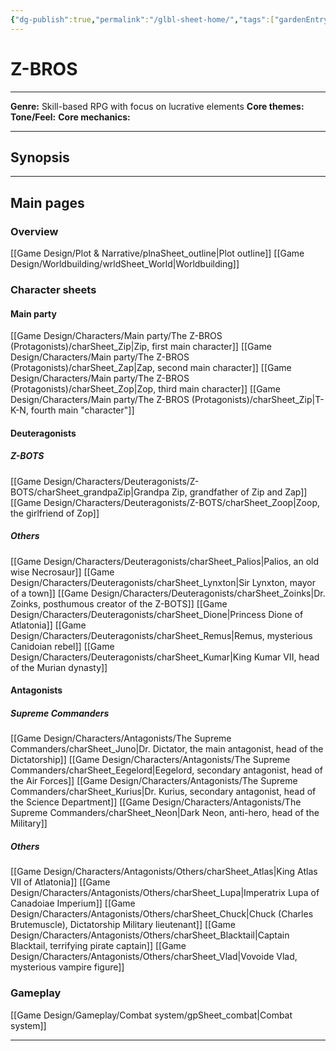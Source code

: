 ```yaml
---
{"dg-publish":true,"permalink":"/glbl-sheet-home/","tags":["gardenEntry"]}
---
```




# **Z-BROS**

---

**Genre:** Skill-based RPG with focus on lucrative elements
**Core themes:**  
**Tone/Feel:** 
**Core mechanics:** 

---

## **Synopsis**


---

## **Main pages**

### **Overview**

[[Game Design/Plot & Narrative/plnaSheet_outline\|Plot outline]]
[[Game Design/Worldbuilding/wrldSheet_World\|Worldbuilding]]

### **Character sheets**

#### **Main party**

[[Game Design/Characters/Main party/The Z-BROS (Protagonists)/charSheet_Zip\|Zip, first main character]]
[[Game Design/Characters/Main party/The Z-BROS (Protagonists)/charSheet_Zap\|Zap, second main character]]
[[Game Design/Characters/Main party/The Z-BROS (Protagonists)/charSheet_Zop\|Zop, third main character]]
[[Game Design/Characters/Main party/The Z-BROS (Protagonists)/charSheet_Zip\|T-K-N, fourth main "character"]]

#### Deuteragonists

##### **Z-BOTS**

[[Game Design/Characters/Deuteragonists/Z-BOTS/charSheet_grandpaZip\|Grandpa Zip, grandfather of Zip and Zap]]
[[Game Design/Characters/Deuteragonists/Z-BOTS/charSheet_Zoop\|Zoop, the girlfriend of Zop]]

##### **Others**

[[Game Design/Characters/Deuteragonists/charSheet_Palios\|Palios, an old wise Necrosaur]]
[[Game Design/Characters/Deuteragonists/charSheet_Lynxton\|Sir Lynxton, mayor of a town]]
[[Game Design/Characters/Deuteragonists/charSheet_Zoinks\|Dr. Zoinks, posthumous creator of the Z-BOTS]]
[[Game Design/Characters/Deuteragonists/charSheet_Dione\|Princess Dione of Atlatonia]]
[[Game Design/Characters/Deuteragonists/charSheet_Remus\|Remus, mysterious Canidoian rebel]]
[[Game Design/Characters/Deuteragonists/charSheet_Kumar\|King Kumar VII, head of the Murian dynasty]]

#### Antagonists

##### **Supreme Commanders**

[[Game Design/Characters/Antagonists/The Supreme Commanders/charSheet_Juno\|Dr. Dictator, the main antagonist, head of the Dictatorship]]
[[Game Design/Characters/Antagonists/The Supreme Commanders/charSheet_Eegelord\|Eegelord, secondary antagonist, head of the Air Forces]]
[[Game Design/Characters/Antagonists/The Supreme Commanders/charSheet_Kurius\|Dr. Kurius, secondary antagonist, head of the Science Department]]
[[Game Design/Characters/Antagonists/The Supreme Commanders/charSheet_Neon\|Dark Neon, anti-hero, head of the Military]]

##### Others

[[Game Design/Characters/Antagonists/Others/charSheet_Atlas\|King Atlas VII of Atlatonia]]
[[Game Design/Characters/Antagonists/Others/charSheet_Lupa\|Imperatrix Lupa of Canadoiae Imperium]]
[[Game Design/Characters/Antagonists/Others/charSheet_Chuck\|Chuck (Charles Brutemuscle), Dictatorship Military lieutenant]]
[[Game Design/Characters/Antagonists/Others/charSheet_Blacktail\|Captain Blacktail, terrifying pirate captain]]
[[Game Design/Characters/Antagonists/Others/charSheet_Vlad\|Vovoide Vlad, mysterious vampire figure]]

### **Gameplay**

[[Game Design/Gameplay/Combat system/gpSheet_combat\|Combat system]]

---
